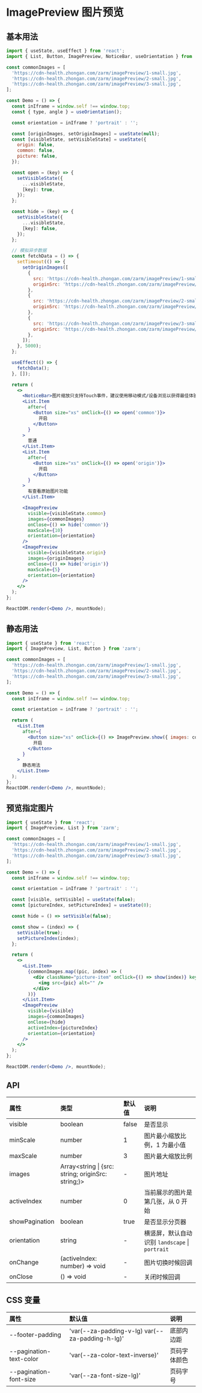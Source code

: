 # ImagePreview 图片预览

## 基本用法

```jsx
import { useState, useEffect } from 'react';
import { List, Button, ImagePreview, NoticeBar, useOrientation } from 'zarm';

const commonImages = [
  'https://cdn-health.zhongan.com/zarm/imagePreview/1-small.jpg',
  'https://cdn-health.zhongan.com/zarm/imagePreview/2-small.jpg',
  'https://cdn-health.zhongan.com/zarm/imagePreview/3-small.jpg',
];

const Demo = () => {
  const inIframe = window.self !== window.top;
  const { type, angle } = useOrientation();

  const orientation = inIframe ? 'portrait' : '';

  const [originImages, setOriginImages] = useState(null);
  const [visibleState, setVisibleState] = useState({
    origin: false,
    common: false,
    picture: false,
  });

  const open = (key) => {
    setVisibleState({
      ...visibleState,
      [key]: true,
    });
  };

  const hide = (key) => {
    setVisibleState({
      ...visibleState,
      [key]: false,
    });
  };

  // 模拟异步数据
  const fetchData = () => {
    setTimeout(() => {
      setOriginImages([
        {
          src: 'https://cdn-health.zhongan.com/zarm/imagePreview/1-small.jpg',
          originSrc: 'https://cdn-health.zhongan.com/zarm/imagePreview/1.jpg',
        },
        {
          src: 'https://cdn-health.zhongan.com/zarm/imagePreview/2-small.jpg',
          originSrc: 'https://cdn-health.zhongan.com/zarm/imagePreview/2.jpg',
        },
        {
          src: 'https://cdn-health.zhongan.com/zarm/imagePreview/3-small.jpg',
          originSrc: 'https://cdn-health.zhongan.com/zarm/imagePreview/3.jpg',
        },
      ]);
    }, 5000);
  };

  useEffect(() => {
    fetchData();
  }, []);

  return (
    <>
      <NoticeBar>图片缩放只支持Touch事件，建议使用移动模式/设备浏览以获得最佳体验。</NoticeBar>
      <List.Item
        after={
          <Button size="xs" onClick={() => open('common')}>
            开启
          </Button>
        }
      >
        普通
      </List.Item>
      <List.Item
        after={
          <Button size="xs" onClick={() => open('origin')}>
            开启
          </Button>
        }
      >
        有查看原始图片功能
      </List.Item>

      <ImagePreview
        visible={visibleState.common}
        images={commonImages}
        onClose={() => hide('common')}
        maxScale={10}
        orientation={orientation}
      />
      <ImagePreview
        visible={visibleState.origin}
        images={originImages}
        onClose={() => hide('origin')}
        maxScale={5}
        orientation={orientation}
      />
    </>
  );
};

ReactDOM.render(<Demo />, mountNode);
```

## 静态用法

```jsx
import { useState } from 'react';
import { ImagePreview, List, Button } from 'zarm';

const commonImages = [
  'https://cdn-health.zhongan.com/zarm/imagePreview/1-small.jpg',
  'https://cdn-health.zhongan.com/zarm/imagePreview/2-small.jpg',
  'https://cdn-health.zhongan.com/zarm/imagePreview/3-small.jpg',
];

const Demo = () => {
  const inIframe = window.self !== window.top;

  const orientation = inIframe ? 'portrait' : '';

  return (
    <List.Item
      after={
        <Button size="xs" onClick={() => ImagePreview.show({ images: commonImages, orientation })}>
          开启
        </Button>
      }
    >
      静态用法
    </List.Item>
  );
};
ReactDOM.render(<Demo />, mountNode);
```

## 预览指定图片

```jsx
import { useState } from 'react';
import { ImagePreview, List } from 'zarm';

const commonImages = [
  'https://cdn-health.zhongan.com/zarm/imagePreview/1-small.jpg',
  'https://cdn-health.zhongan.com/zarm/imagePreview/2-small.jpg',
  'https://cdn-health.zhongan.com/zarm/imagePreview/3-small.jpg',
];

const Demo = () => {
  const inIframe = window.self !== window.top;

  const orientation = inIframe ? 'portrait' : '';

  const [visible, setVisible] = useState(false);
  const [pictureIndex, setPictureIndex] = useState(0);

  const hide = () => setVisible(false);

  const show = (index) => {
    setVisible(true);
    setPictureIndex(index);
  };

  return (
    <>
      <List.Item>
        {commonImages.map((pic, index) => (
          <div className="picture-item" onClick={() => show(index)} key={+index}>
            <img src={pic} alt="" />
          </div>
        ))}
      </List.Item>
      <ImagePreview
        visible={visible}
        images={commonImages}
        onClose={hide}
        activeIndex={pictureIndex}
        orientation={orientation}
      />
    </>
  );
};

ReactDOM.render(<Demo />, mountNode);
```

## API

| 属性           | 类型                                               | 默认值 | 说明                                           |
| :------------- | :------------------------------------------------- | :----- | :--------------------------------------------- |
| visible        | boolean                                            | false  | 是否显示                                       |
| minScale       | number                                             | 1      | 图片最小缩放比例，1 为最小值                   |
| maxScale       | number                                             | 3      | 图片最大缩放比例                               |
| images         | Array<string \| {src: string; originSrc: string;}> | -      | 图片地址                                       |
| activeIndex    | number                                             | 0      | 当前展示的图片是第几张，从 0 开始              |
| showPagination | boolean                                            | true   | 是否显示分页器                                 |
| orientation    | string                                             | -      | 横竖屏，默认自动识别 `landscape` \| `portrait` |
| onChange       | (activeIndex: number) => void                      | -      | 图片切换时候回调                               |
| onClose        | () => void                                         | -      | 关闭时候回调                                   |

## CSS 变量

| 属性                    | 默认值                                          | 说明         |
| :---------------------- | :---------------------------------------------- | :----------- |
| --footer-padding        | 'var(--za-padding-v-lg) var(--za-padding-h-lg)' | 底部内边距   |
| --pagination-text-color | 'var(--za-color-text-inverse)'                  | 页码字体颜色 |
| --pagination-font-size  | 'var(--za-font-size-lg)'                        | 页码字号     |
